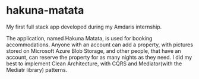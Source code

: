 # hakuna-matata
My first full stack app developed during my Amdaris internship.

The application, named Hakuna Matata, is used for booking accommodations. Anyone with an account can add a property, with pictures stored on Microsoft Azure Blob Storage, and other people, that have an account, can reserve the property for as many nights as they need.
I did my best to implement Clean Architecture, with CQRS and Mediator(with the Mediatr library) patterns.
